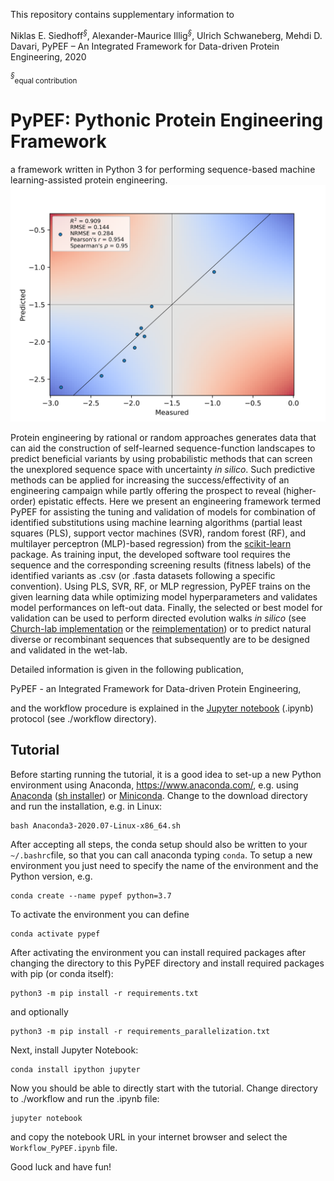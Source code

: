 This repository contains supplementary information to

Niklas E. Siedhoff<sup>*§*</sup>, Alexander-Maurice Illig<sup>*§*</sup>, Ulrich Schwaneberg, Mehdi D. Davari, PyPEF – An Integrated Framework for Data-driven Protein Engineering, 2020 

<sup>*§*</sup><sub>equal contribution</sub>

# PyPEF: Pythonic Protein Engineering Framework

a framework written in Python 3 for performing sequence-based machine learning-assisted protein engineering.
<img src="workflow/test_dataset/exemplary_validation_color_plot.png" alt="drawing" width="800"/>

Protein engineering by rational or random approaches generates data that can aid the construction of self-learned sequence-function
landscapes to predict beneficial variants by using probabilistic methods that can screen the unexplored sequence space with uncertainty *in silico*.
Such predictive methods can be applied for increasing the success/effectivity of an engineering campaign while partly offering the prospect to 
reveal (higher-order) epistatic effects. Here we present an engineering framework termed PyPEF for assisting the tuning and validation of models
for combination of identified substitutions using machine learning algorithms (partial least squares (PLS), support vector machines (SVR), random 
forest (RF), and multilayer perceptron (MLP)-based regression) from the [scikit-learn](https://github.com/scikit-learn/scikit-learn) package.
As training input, the developed software tool requires the sequence and the corresponding screening results (fitness labels) of the identified
variants as .csv (or .fasta datasets following a specific convention). Using PLS, SVR, RF, or MLP regression, PyPEF trains on the given learning data 
while optimizing model hyperparameters and validates model performances on left-out data.
Finally, the selected or best model for validation can be used to perform directed evolution walks *in silico* (see [Church-lab implementation](https://github.com/churchlab/UniRep) or the [reimplementation](https://github.com/ivanjayapurna/low-n-protein-engineering)) or to predict natural 
diverse or recombinant sequences that subsequently are to be designed and validated in the wet-lab.


Detailed information is given in the following publication, 

PyPEF - an Integrated Framework for Data-driven Protein Engineering,

and the workflow procedure is explained in the [Jupyter notebook](/workflow/Workflow_PyPEF.ipynb) (.ipynb) protocol (see
./workflow directory).  

## Tutorial

Before starting running the tutorial, it is a good idea to set-up a new Python environment using Anaconda, https://www.anaconda.com/, e.g. using [Anaconda](https://www.anaconda.com/products/individual) ([sh installer](https://repo.anaconda.com/archive/Anaconda3-2020.07-Linux-x86_64.sh)) or [Miniconda](https://docs.conda.io/en/latest/miniconda.html).
Change to the download directory and run the installation, e.g. in Linux:

```
bash Anaconda3-2020.07-Linux-x86_64.sh
```

After accepting all steps, the conda setup should also be written to your `~/.bashrc`file, so that you can call anaconda typing `conda`.
To setup a new environment you just need to specify the name of the environment and the Python version, e.g.

```
conda create --name pypef python=3.7
```

To activate the environment you can define

```
conda activate pypef
```

After activating the environment you can install required packages after changing the directory to this PyPEF directory and install required
packages with pip (or conda itself):

```
python3 -m pip install -r requirements.txt
```

and optionally

```
python3 -m pip install -r requirements_parallelization.txt
```

Next, install Jupyter Notebook:

```
conda install ipython jupyter
```

Now you should be able to directly start with the tutorial. Change directory to ./workflow and run the .ipynb file:

```
jupyter notebook
```

and copy the notebook URL in your internet browser and select the `Workflow_PyPEF.ipynb` file.

Good luck and have fun!
